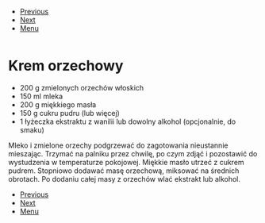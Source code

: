 <!-- Navigation Menu Start -->

- [Previous](<Kokosanki.md>)
- [Next](<Krokiety z mięsem.md>)
- [Menu](<README.md>)

<div style="margin-bottom: 50px"></div>

<!-- /Navigation Menu Start -->


# Krem orzechowy

- 200 g zmielonych orzechów włoskich
- 150 ml mleka
- 200 g miękkiego masła
- 150 g cukru pudru (lub więcej)
- 1 łyżeczka ekstraktu z wanilii lub dowolny alkohol (opcjonalnie, do smaku)

Mleko i zmielone orzechy podgrzewać do zagotowania nieustannie mieszając. Trzymać na palniku przez chwilę, po czym zdjąć i pozostawić do wystudzenia w temperaturze pokojowej.
Miękkie masło utrzeć z cukrem pudrem. Stopniowo dodawać masę orzechową, miksować na średnich obrotach. Po dodaniu całej masy z orzechów wlać ekstrakt lub alkohol.


<!-- Navigation Menu End -->

- [Previous](<Kokosanki.md>)
- [Next](<Krokiety z mięsem.md>)
- [Menu](<README.md>)

<div style="margin-bottom: 50px"></div>

<!-- /Navigation Menu End -->